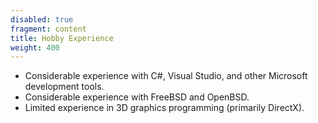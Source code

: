 ```yaml
---
disabled: true
fragment: content
title: Hobby Experience
weight: 400
---
```


- Considerable experience with C#, Visual Studio, and other Microsoft development tools.
- Considerable experience with FreeBSD and OpenBSD.
- Limited experience in 3D graphics programming (primarily DirectX).
